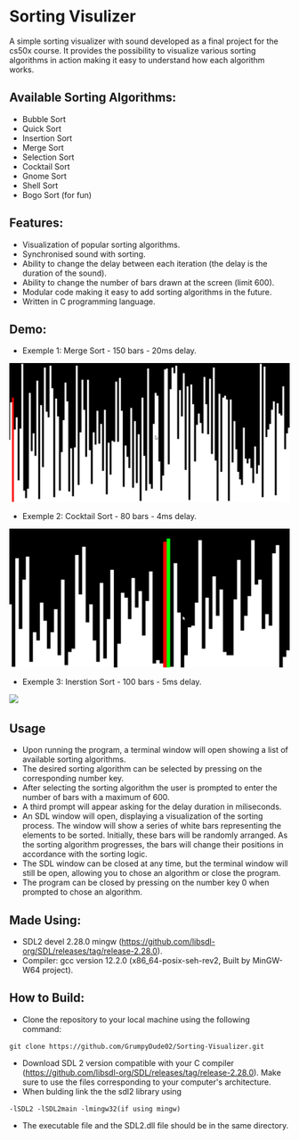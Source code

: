# Sorting Visulizer

A simple sorting visualizer with sound developed as a final project for the cs50x course. It provides the possibility to visualize various sorting algorithms in action making it easy to understand how each algorithm works.

## Available Sorting Algorithms:

- Bubble Sort
- Quick Sort
- Insertion Sort
- Merge Sort
- Selection Sort
- Cocktail Sort
- Gnome Sort
- Shell Sort
- Bogo Sort (for fun)

## Features:

- Visualization of popular sorting algorithms.
- Synchronised sound with sorting.
- Ability to change the delay between each iteration (the delay is the duration of the sound).
- Ability to change the number of bars drawn at the screen (limit 600).
- Modular code making it easy to add sorting algorithms in the future.
- Written in C programming language.

## Demo:

- Exemple 1: Merge Sort - 150 bars - 20ms delay.

![](/gifs/merge_sort_demo.gif)

- Exemple 2: Cocktail Sort - 80 bars - 4ms delay.

![](/gifs/cocktail_sort_demo.gif)

- Exemple 3: Inerstion Sort - 100 bars - 5ms delay.

![](/gifs/insertion_sort_demo.gif)

## Usage

- Upon running the program, a terminal window will open showing a list of available sorting algorithms.
- The desired sorting algorithm can be selected by pressing on the corresponding number key.
- After selecting the sorting algorithm the user is prompted to enter the number of bars with a maximum of 600.
- A third prompt will appear asking for the delay duration in miliseconds.
- An SDL window will open, displaying a visualization of the sorting process. The window will show a series of white bars representing the elements to be sorted. Initially, these bars will be randomly arranged. As the sorting algorithm progresses, the bars will change their positions in accordance with the sorting logic.
- The SDL window can be closed at any time, but the terminal window will still be open, allowing you to chose an algorithm or close the program.
- The program can be closed by pressing on the number key 0 when prompted to chose an algorithm.

## Made Using:

- SDL2 devel 2.28.0 mingw (https://github.com/libsdl-org/SDL/releases/tag/release-2.28.0).
- Compiler: gcc version 12.2.0 (x86_64-posix-seh-rev2, Built by MinGW-W64 project).

## How to Build:

- Clone the repository to your local machine using the following command:

```
git clone https://github.com/GrumpyDude02/Sorting-Visualizer.git
```

- Download SDL 2 version compatible with your C compiler (https://github.com/libsdl-org/SDL/releases/tag/release-2.28.0). Make sure to use the files corresponding to your computer's architecture.
- When bulding link the the sdl2 library using

```
-lSDL2 -lSDL2main -lmingw32(if using mingw)
```

- The executable file and the SDL2.dll file should be in the same directory.
